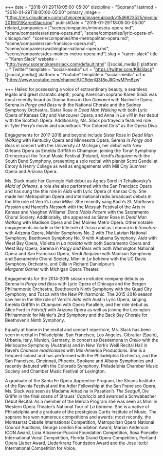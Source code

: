 +++
date = "2018-01-29T18:05:00-05:00"
discipline = "Soprano"
lastmod = "2018-01-29T18:05:00-05:00"
primary_image = "https://res.cloudinary.com/schmopera/image/upload/v1546623525/media/2019/01/KarenSlack.jpg"
publishDate = "2018-01-29T18:05:00-05:00"
related_companies = ["scene/companies/minnesota-opera.md", "scene/companies/arizona-opera.md", "scene/companies/lyric-opera-of-chicago.md", "scene/companies/the-metropolitan-opera.md", "scene/companies/san-francisco-opera.md", "scene/companies/washington-national-opera.md", "scene/companies/des-moines-metro-opera.md"]
slug = "karen-slack"
title = "Karen Slack"
website = "http://www.sopranokarenslack.com/default.html"
[[social_media]]
platform = " Twitter"
template = "social-media"
url = "https://twitter.com/KikiSlack"
[[social_media]]
platform = "Youtube"
template = "social-media"
url = "https://www.youtube.com/channel/UC6deriQ3f8oJIIGrwMPm8zw"

+++
Hailed	 for	 possessing	 a	 voice	 of	 extraordinary	 beauty,	 a	 seamless	 legato	 and	 great	 dramatic	 depth, young	 American	 soprano	 Karen	 Slack	 was	 most	 recently	 heard	 as	 Donna	Anna	in *Don	Giovanni* with	Nashville	Opera,	Serena	in *Porgy	 and	Bess* with	 the	 National	 Chorale	 and	 the	 Sydney	 Symphony	 Orchestra, Sister	 Rose	 in *Dead	 Man	Walking* with	both	Lyric	Opera	of	Kansas	City	and	Vancouver	Opera,	and	Anna	in *Le	villi*
in	her	debut	with	the	Scottish	Opera. Additionally,	Ms.	Slack	portrayed	a featured	role	
in	 Tyler	 Perry’s	 movie	 and	 soundtrack	 “For	 Colored	 Girls”	 as	 the	 Opera	 Diva.

Engagements	for	2017-2018	and	beyond	include	Sister	Rose	in	*Dead	Man	Walking*	with Kentucky	 Opera	 and	 Minnesota	 Opera, Serena	 in *Porgy	 and	 Bess* in	 concert	 with	 the University	 of	 Michigan,	 her	 debut	 with	 New	 Orleans	 Opera	 as	 Emelda	 Griffith	 in	Champion, joining	the	Toruń Symphony	Orchestra	at	the	Toruń	Music	Festival	(Poland),
Verdi’s	*Requiem*	with	the	South	Bend	Symphony, presenting	a	solo	recital	with	pianist Scott	Gendel	at	Emory	&	Henry	College as	well	as	engagements	with	Mill	City	Summer	 Opera	and	Arizona	Opera.

Ms.	Slack made	her	Carnegie	Hall	debut	as	Agnes	Sorel	in	Tchaikovsky’s	*Maid	of	Orleans*, a	role	she	also	performed	with	the	San	Francisco	Opera and has	sung	the	title	role	in *Aïda* with	Lyric	Opera	of	Kansas	City.	She made	her	Metropolitan	Opera	 and	 international	 radio	 broadcast	 debuts	 in	 the	 title	 role	 of	 Verdi’s	 *Luisa	 Miller*.	 She	 recently	 sang Bach’s *St.	 Matthew’s Passion* and	Handel’s	*Messiah*	with	the	Messiah	Festival	of	the	Arts	in	Kansas and Vaughan Williams’ *Dona	Nobis	Pacem* with	the	Sacramento	Choral	Society.	Additionally,	she appeared	as	Sister	Rose	in	*Dead	Man	Walking* with	Madison	Opera	and	Des	
Moines	 Metro	 Opera. Other	 notable	 engagements	 include	 in	 the	 title	 role	 of	 *Tosca* and	 as	 Leonora	 in	 *Il	 trovatore*	 with	Arizona	 Opera,	 Mahler	 Symphony	 No.	 2 with	 The	 Latvian	 National	 Symphony,	 Beethoven	 Symphony	 No.	 9 with	 Alabama	Symphony, *Aida* with	West	Bay	Opera, Violetta	in	*La	traviata* with	both	Sacramento	Opera	and	West	Bay	Opera,	Serena	in	*Porgy	and	Bess* with	both	Washington	National	Opera	and	San	Francisco	Opera,	Verdi	*Requiem*	with	Madison	Symphony	and	Sacramento	 Choral	Society,	Mimi	in	 *La	 bohème* with	 the	UC	Davis	Symphony	Orchestra,	and	Cilla	in	 Richard	Danielpour’s	
*Margaret	Garner* with	Michigan	Opera	Theater.	 

Engagements	for	the	2014-2015 season included company	debuts	as	Serena	in	*Porgy	and	Bess* with	Lyric	Opera	of	Chicago and	the	Bergen	Philharmonic	Orchestra,	Beethoven’s	Ninth	Symphony	with	the	Quad	City	Symphony, and Tosca	with	the	New	Philharmonic.	The	2015-2016	season	saw	her	in the	title	role	of Verdi's	*Aïda*	with	Austin	Lyric	Opera,	singing	Emelda	Griffith in	*Champion*	with Opera	Parallèle,	and	her	role	debut	as	Alice	Ford	in	*Falstaff* with	Arizona	Opera as	well	as	joining	the	Lexington	Philharmonic	 for	Mahler’s	2nd Symphony and	the	Back	Bay	Chorale	 for	 Beethoven’s	Ninth	Symphony.

Equally	at	home	in	the	recital	and	concert	repertoire,	Ms.	Slack has	been	seen	in	recital	in	Philadelphia,	San	Francisco,	Los	Angeles,	 Gibraltar	 (Spain),	 Urbania,	 Italy,	 Munich,	 Germany,	 in	 concert	 as	 Desdemona	 in	 *Otello*	 with	 the	 Melbourne	Symphony	(Australia)	and	in	New	York’s	Weill	Recital	Hall	in	Ravel’s	*Chanson	madécasses* with	Mid-America	Productions.	She	is	a	frequent	soloist	and	has	performed	with	the	Philadelphia	Orchestra,	and	the	San Francisco,	Cincinnati,	Phoenix,	Spokane	and	 Albany	 Symphonies and	 recently	 debuted	 with	 the	 Colorado	 Symphony, Philadelphia	 Chamber Music	 Society	 and	Chamber	Music	Festival	of	Lexington.

A	graduate	of	the	Santa	Fe	Opera	Apprentice	Program,	the	Steans	Institute	of	the	Ravinia	Festival	and	the	Adler Fellowship	at	the	San	Francisco	Opera, Ms.	Slack was	seen	as	Madame	Arkadina	in	Pasatieri’s	*The	Seagull*, Die	Gräfin	in	the	final	scene	of	Strauss’	*Capriccio*	and	awarded	a	Schwabacher	Debut	Recital.	As	a	member	of	the	Merola	Program	she	was	seen	as	Mimi	in	Western	Opera	Theater’s	National	Tour	of	*La	bohème*.	She	is	a	native	of	Philadelphia	and	a	graduate	of	 the	prestigious	Curtis	Institute	of	Music.	The	soprano	has	won	numerous	competitions	and	awards:	most	recently, the	Montserrat	Caballe	International Competition,	 Metropolitan	 Opera	 National	 Council	 Auditions,	 George	 London	 Foundation	 Award,	 Marian	Anderson	 ICON	 Award,	 Licia	 Albanese-Puccini	 Foundation	 Competition,	 Rosa	 Ponselle International	 Vocal	 Competition,	Florida	 Grand	 Opera	 Competition,	 Portland	 Opera	 Lieber	 Award,	 Liederkranz Foundation	 Award	 and	 the	 Jose	 Iturbi	International	Competition	for	Voice.